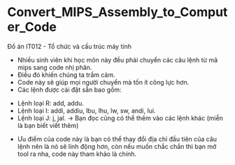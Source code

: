 # Convert_MIPS_Assembly_to_Computer_Code
Đồ án IT012 - Tổ chức và cấu trúc máy tính

- Nhiều sinh viên khi học môn này đều phải chuyển các câu lệnh từ mã mips sang code nhị phân.
- Điều đó khiến chúng ta trầm cảm.
- Code này sẽ giúp mọi người chuyển mà tốn ít công lực hơn.
- Các lệnh được cài đặt sẵn bao gồm:
+ Lệnh loại R: add, addu.
+ Lệnh loại I: addi, addiu, lbu, lhu, lw, sw, andi, lui.
+ Lệnh loại J: j, jal.
-> Bạn đọc cũng có thể thêm vào các lệnh khác (miễn là bạn biết viết thêm)
- Ưu điểm của code này là bạn có thể thay đổi địa chỉ đầu tiên của câu lệnh nên là nó sẽ linh động hơn, còn nếu muốn chắc chắn thì bạn mở tool ra nha, code này tham khảo là chính.
